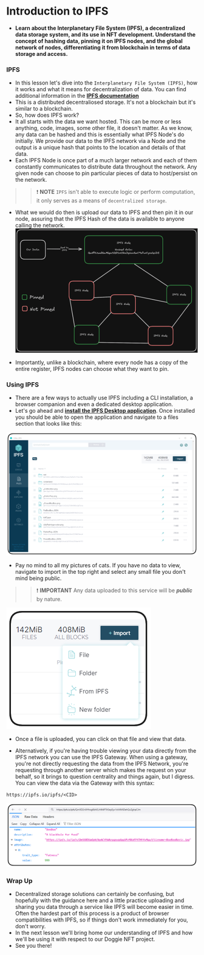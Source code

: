 # Introduction to IPFS
- **Learn about the Interplanetary File System (IPFS), a decentralized data storage system, and its use in NFT development. Understand the concept of hashing data, pinning it on IPFS nodes, and the global network of nodes, differentiating it from blockchain in terms of data storage and access.**

### IPFS
- In this lesson let's dive into the `Interplanetary File System (IPFS)`, how it works and what it means for decentralization of data. You can find additional information in the **[IPFS documentation](https://docs.ipfs.io/)**
- This is a distributed decentraliosed storage. It's not a blockchain but it's similar to a blockchain.
- So, how does IPFS work?
- It all starts with the data we want hosted. This can be more or less anything, code, images, some other file, it doesn't matter. As we know, any data can be hashed and this is essentially what IPFS Node's do initially. We provide our data to the IPFS network via a Node and the output is a unique hash that points to the location and details of that data.
- Each IPFS Node is once part of a much larger network and each of them constantly communicates to distribute data throughout the network. Any given node can choose to pin particular pieces of data to host/persist on the network.

>> ❗ **NOTE** `IPFS` isn't able to execute logic or perform computation, it only serves as a means of `decentralized storage`.

- What we would do then is upload our data to IPFS and then pin it in our node, assuring that the IPFS Hash of the data is available to anyone calling the network.
![alt text](<Images/image copy 6.png>)

- Importantly, unlike a blockchain, where every node has a copy of the entire register, IPFS nodes can choose what they want to pin.

### Using IPFS
- There are a few ways to actually use IPFS including a CLI installation, a browser companion and even a dedicated desktop application.
- Let's go ahead and **[install the IPFS Desktop application](https://docs.ipfs.tech/install/ipfs-desktop/)**. Once installed you should be able to open the application and navigate to a files section that looks like this:

![alt text](<Images/image copy 7.png>)

- Pay no mind to all my pictures of cats. If you have no data to view, navigate to import in the top right and select any small file you don't mind being public.

>> ❗ **IMPORTANT** Any data uploaded to this service will be _**public**_ by nature.

![alt text](<Images/image copy 8.png>)

- Once a file is uploaded, you can click on that file and view that data.



- Alternatively, if you're having trouble viewing your data directly from the IPFS network you can use the IPFS Gateway. When using a gateway, you're not directly requesting the data from the IPFS Network, you're requesting through another server which makes the request on your behalf, so it brings to question centrality and things again, but I digress. You can view the data via the Gateway with this syntax:

```Solidity
https://ipfs.io/ipfs/<CID>
```

![alt text](<Images/image copy 10.png>)

### Wrap Up
- Decentralized storage solutions can certainly be confusing, but hopefully with the guidance here and a little practice uploading and sharing you data through a service like IPFS will become easier in time. Often the hardest part of this process is a product of browser compatibilities with IPFS, so if things don't work immediately for you, don't worry.
- In the next lesson we'll bring home our understanding of IPFS and how we'll be using it with respect to our Doggie NFT project.
- See you there!

